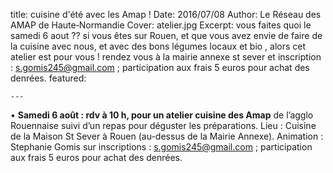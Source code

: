  title: cuisine d'été avec les Amap !
    Date: 2016/07/08
    Author: Le Réseau des AMAP de Haute&#x2011;Normandie
    Cover: atelier.jpg
    Excerpt: vous faites quoi le samedi 6 aout ?? si vous êtes sur Rouen, et que vous avez envie de faire de la cuisine avec nous, et avec des bons légumes locaux et bio , alors cet atelier est pour vous ! rendez vous à la mairie annexe st sever et inscription : s.gomis245@gmail.com ; participation aux frais 5 euros pour achat des denrées.
    featured:
    

    ---
   
•	**Samedi 6 août : rdv à 10 h, pour un atelier cuisine des Amap** de l’agglo Rouennaise suivi d’un repas pour déguster les préparations. Lieu : Cuisine de la Maison St Sever à Rouen (au-dessus de la Mairie Annexe). Animation :  Stephanie Gomis sur inscriptions : s.gomis245@gmail.com ; participation aux frais 5 euros pour achat des denrées.